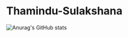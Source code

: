 # Thamindu-Sulakshana

![Anurag's GitHub stats](https://github-readme-stats.vercel.app/api?username=ThaminduSulakshana&theme=github_dark)
